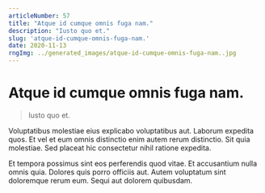 ```yaml
---
articleNumber: 57
title: "Atque id cumque omnis fuga nam."
description: "Iusto quo et."
slug: 'atque-id-cumque-omnis-fuga-nam.'
date: 2020-11-13
rngImg: ../generated_images/atque-id-cumque-omnis-fuga-nam..jpg
---
```


# Atque id cumque omnis fuga nam.

> Iusto quo et.

Voluptatibus molestiae eius explicabo voluptatibus aut. Laborum expedita quos. Et vel et eum omnis distinctio enim autem rerum distinctio. Sit quia molestiae. Sed placeat hic consectetur nihil ratione expedita.
 Et tempora possimus sint eos perferendis quod vitae. Et accusantium nulla omnis quia. Dolores quis porro officiis aut. Autem voluptatum sint doloremque rerum eum. Sequi aut dolorem quibusdam.
